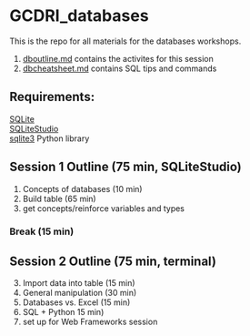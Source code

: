 # GCDRI_databases

This is the repo for all materials for the databases workshops.

1. [dboutline.md](https://github.com/GCDigitalFellows/GCDRI_databases/blob/master/dboutline.md) contains the activites for this session
2. [dbcheatsheet.md](https://github.com/GCDigitalFellows/GCDRI_databases/blob/master/dbcheatsheet.md) contains SQL tips and commands

## Requirements:
[SQLite](https://www.sqlite.org/)  
[SQLiteStudio](http://sqlitestudio.pl/)  
[sqlite3](https://docs.python.org/2/library/sqlite3.html) Python library

## Session 1 Outline (75 min, SQLiteStudio)
1. Concepts of databases (10 min)
2. Build table (65 min)
  1. get concepts/reinforce variables and types

### Break (15 min)

## Session 2 Outline (75 min, terminal)
3. Import data into table (15 min)
4. General manipulation (30 min)
5. Databases vs. Excel (15 min)
6. SQL + Python 15 min)
  1. set up for Web Frameworks session

